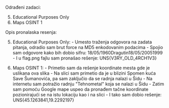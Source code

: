 Odrađeni zadaci:

  5. Educational Purposes Only
  9. Maps OSINT 1

Opis pronalaska resenja:

  5. Educational Purposes Only:
    - Umesto traženja odgovora na zadata pitanja, odradio sam brut force na MD5 enkodovanim podacima
    - Spojio sam odgovore kako bih dobio sifru: 18/05/1960Dragutin18/05/20051999
    - I u flag.png fajlu sam pronašao rešenje: UNS{V3RY_OLD_4RCH1V3}

  9. Maps OSINT 1:
    - Primetio sam da rešenje koordinate mesta gde je uslikana ova slika
    - Na slici sam primetio da je u blizini Spomen kuća Save Šumanovića, pa sam zaključio da se radnja nalazi u Šidu
    - Na internetu sam potražio radnju "Tehnometal" koja se nalazi u Šidu
    - Zatim sam pomoću Google mape uspeo da pronađem tačne koordinate pozionirajući se na istu lokaciju kao i na slici
    - I tako sam dobio rešenje: UNS{45.1263841,19.2292197}
